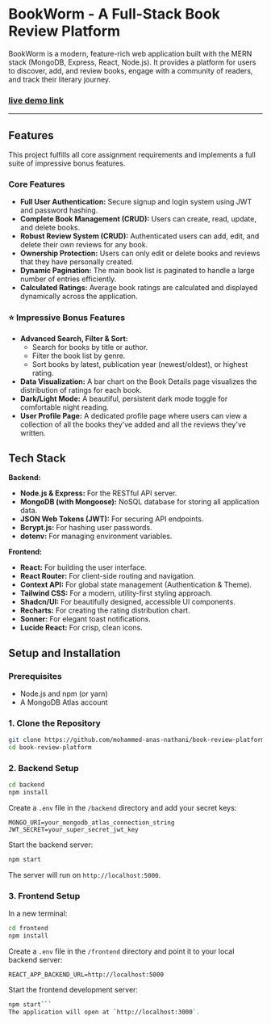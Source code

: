 # BookWorm - A Full-Stack Book Review Platform

BookWorm is a modern, feature-rich web application built with the MERN stack (MongoDB, Express, React, Node.js). It provides a platform for users to discover, add, and review books, engage with a community of readers, and track their literary journey.

### [live demo link]()

---

## Features

This project fulfills all core assignment requirements and implements a full suite of impressive bonus features.

### Core Features
*   **Full User Authentication:** Secure signup and login system using JWT and password hashing.
*   **Complete Book Management (CRUD):** Users can create, read, update, and delete books.
*   **Robust Review System (CRUD):** Authenticated users can add, edit, and delete their own reviews for any book.
*   **Ownership Protection:** Users can only edit or delete books and reviews that they have personally created.
*   **Dynamic Pagination:** The main book list is paginated to handle a large number of entries efficiently.
*   **Calculated Ratings:** Average book ratings are calculated and displayed dynamically across the application.

### ⭐ Impressive Bonus Features
*   **Advanced Search, Filter & Sort:**
    *   Search for books by title or author.
    *   Filter the book list by genre.
    *   Sort books by latest, publication year (newest/oldest), or highest rating.
*   **Data Visualization:** A bar chart on the Book Details page visualizes the distribution of ratings for each book.
*   **Dark/Light Mode:** A beautiful, persistent dark mode toggle for comfortable night reading.
*   **User Profile Page:** A dedicated profile page where users can view a collection of all the books they've added and all the reviews they've written.

## Tech Stack

**Backend:**
*   **Node.js & Express:** For the RESTful API server.
*   **MongoDB (with Mongoose):** NoSQL database for storing all application data.
*   **JSON Web Tokens (JWT):** For securing API endpoints.
*   **Bcrypt.js:** For hashing user passwords.
*   **dotenv:** For managing environment variables.

**Frontend:**
*   **React:** For building the user interface.
*   **React Router:** For client-side routing and navigation.
*   **Context API:** For global state management (Authentication & Theme).
*   **Tailwind CSS:** For a modern, utility-first styling approach.
*   **Shadcn/UI:** For beautifully designed, accessible UI components.
*   **Recharts:** For creating the rating distribution chart.
*   **Sonner:** For elegant toast notifications.
*   **Lucide React:** For crisp, clean icons.

## Setup and Installation

### Prerequisites
- Node.js and npm (or yarn)
- A MongoDB Atlas account

### 1. Clone the Repository
```bash
git clone https://github.com/mohammed-anas-nathani/book-review-platform.git
cd book-review-platform
```

### 2. Backend Setup
```bash
cd backend
npm install
```
Create a `.env` file in the `/backend` directory and add your secret keys:
```
MONGO_URI=your_mongodb_atlas_connection_string
JWT_SECRET=your_super_secret_jwt_key
```
Start the backend server:
```bash
npm start
```
The server will run on `http://localhost:5000`.

### 3. Frontend Setup
In a new terminal:
```bash
cd frontend
npm install
```
Create a `.env` file in the `/frontend` directory and point it to your local backend server:
```
REACT_APP_BACKEND_URL=http://localhost:5000
```
Start the frontend development server:
```bash
npm start```
The application will open at `http://localhost:3000`.